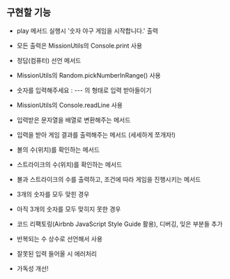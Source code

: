 ## 구현할 기능

- play 메서드 실행시 '숫자 야구 게임을 시작합니다.' 출력
- 모든 출력은 MissionUtils의 Console.print 사용

- 정답(컴퓨터) 선언 메서드
- MissionUtils의 Random.pickNumberInRange() 사용

- 숫자를 입력해주세요 : --- 의 형태로 입력 받아들이기
- MissionUtils의 Console.readLine 사용

- 입력받은 문자열을 배열로 변환해주는 메서드

- 입력을 받아 게임 결과를 출력해주는 메서드 (세세하게 쪼개자!)
- 볼의 수(위치)를 확인하는 메서드
- 스트라이크의 수(위치)를 확인하는 메서드
- 볼과 스트라이크의 수를 출력하고, 조건에 따라 게임을 진행시키는 메서드
- 3개의 숫자를 모두 맞힌 경우
- 아직 3개의 숫자를 모두 맞히지 못한 경우

- 코드 리팩토링(Airbnb JavaScript Style Guide 활용), 디버깅, 잊은 부분들 추가
- 반복되는 수 상수로 선언해서 사용
- 잘못된 입력 들어올 시 에러처리
- 가독성 개선!
